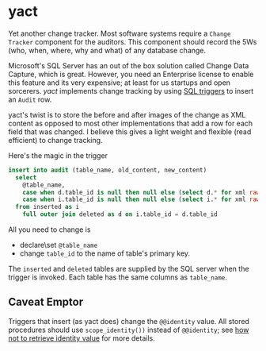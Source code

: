 # yact

Yet another change tracker.  Most software systems require a `Change Tracker` component for the auditors.  This component should record the 5Ws (who, when, where, why and what) of any database change.

Microsoft's SQL Server has an out of the box solution called Change Data Capture, which is great.  However, you need an Enterprise license to enable this feature and its very expensive;  at least for us startups and open sorcerers. *yact* implements change tracking by using [SQL triggers]() to insert an `Audit` row.  

yact's twist is to store the before and after images of the change as XML content as opposed to most other implementations that add a row for each field that was changed.  I believe this gives a light weight and flexible (read efficient) to change tracking.

Here's the magic in the trigger
```sql
insert into audit (table_name, old_content, new_content) 
  select 
    @table_name,
    case when d.table_id is null then null else (select d.* for xml raw) end,
    case when i.table_id is null then null else (select i.* for xml raw) end
  from inserted as i
    full outer join deleted as d on i.table_id = d.table_id
```
All you need to change is 
* declare\set `@table_name`
* change `table_id` to the name of table's primary key.

The `inserted` and `deleted` tables are supplied by the SQL server when the trigger is invoked.  Each table has the same columns as `table_name`.

## Caveat Emptor

Triggers that insert (as yact does) change the `@@identity` value.  All stored procedures should use ``scope_identity())`` instead of `@@identity`; see [how not to retrieve identity value](http://www.sqlbadpractices.com/how-not-to-retrieve-identity-value/) for more details.





